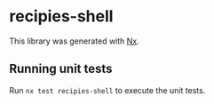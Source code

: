# recipies-shell

This library was generated with [Nx](https://nx.dev).

## Running unit tests

Run `nx test recipies-shell` to execute the unit tests.
